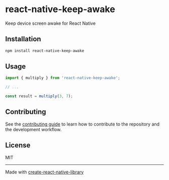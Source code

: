 # react-native-keep-awake

Keep device screen awake for React Native

## Installation

```sh
npm install react-native-keep-awake
```

## Usage


```js
import { multiply } from 'react-native-keep-awake';

// ...

const result = multiply(3, 7);
```


## Contributing

See the [contributing guide](CONTRIBUTING.md) to learn how to contribute to the repository and the development workflow.

## License

MIT

---

Made with [create-react-native-library](https://github.com/callstack/react-native-builder-bob)

